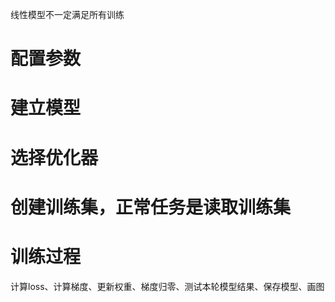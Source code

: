 线性模型不一定满足所有训练
# 配置参数
# 建立模型
# 选择优化器
# 创建训练集，正常任务是读取训练集
# 训练过程
  计算loss、计算梯度、更新权重、梯度归零、测试本轮模型结果、保存模型、画图

